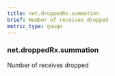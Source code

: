 ```yaml
---
title: net.droppedRx.summation
brief: Number of receives dropped
metric_type: gauge
---
```

### net.droppedRx.summation

Number of receives dropped